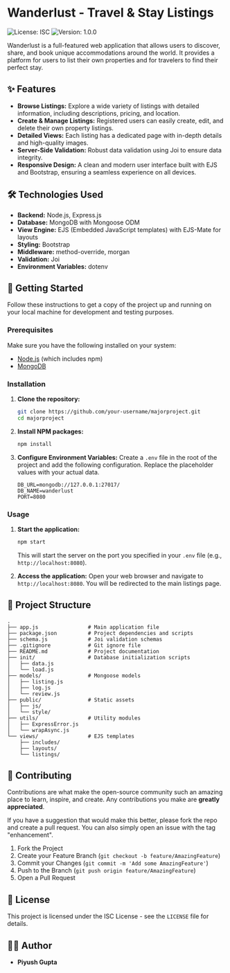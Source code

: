# Wanderlust - Travel & Stay Listings

![License: ISC](https://img.shields.io/badge/License-ISC-blue.svg)
![Version: 1.0.0](https://img.shields.io/badge/version-1.0.0-brightgreen.svg)

Wanderlust is a full-featured web application that allows users to discover, share, and book unique accommodations around the world. It provides a platform for users to list their own properties and for travelers to find their perfect stay.

## ✨ Features

*   **Browse Listings:** Explore a wide variety of listings with detailed information, including descriptions, pricing, and location.
*   **Create & Manage Listings:** Registered users can easily create, edit, and delete their own property listings.
*   **Detailed Views:** Each listing has a dedicated page with in-depth details and high-quality images.
*   **Server-Side Validation:** Robust data validation using Joi to ensure data integrity.
*   **Responsive Design:** A clean and modern user interface built with EJS and Bootstrap, ensuring a seamless experience on all devices.

## 🛠️ Technologies Used

*   **Backend:** Node.js, Express.js
*   **Database:** MongoDB with Mongoose ODM
*   **View Engine:** EJS (Embedded JavaScript templates) with EJS-Mate for layouts
*   **Styling:** Bootstrap
*   **Middleware:** method-override, morgan
*   **Validation:** Joi
*   **Environment Variables:** dotenv

## 🚀 Getting Started

Follow these instructions to get a copy of the project up and running on your local machine for development and testing purposes.

### Prerequisites

Make sure you have the following installed on your system:

*   [Node.js](https://nodejs.org/) (which includes npm)
*   [MongoDB](https://www.mongodb.com/try/download/community)

### Installation

1.  **Clone the repository:**
    ```bash
    git clone https://github.com/your-username/majorproject.git
    cd majorproject
    ```

2.  **Install NPM packages:**
    ```bash
    npm install
    ```

3.  **Configure Environment Variables:**
    Create a `.env` file in the root of the project and add the following configuration. Replace the placeholder values with your actual data.
    ```env
    DB_URL=mongodb://127.0.0.1:27017/
    DB_NAME=wanderlust
    PORT=8080
    ```

### Usage

1.  **Start the application:**
    ```bash
    npm start
    ```
    This will start the server on the port you specified in your `.env` file (e.g., `http://localhost:8080`).

2.  **Access the application:**
    Open your web browser and navigate to `http://localhost:8080`. You will be redirected to the main listings page.

## 📂 Project Structure

```
.
├── app.js                # Main application file
├── package.json          # Project dependencies and scripts
├── schema.js             # Joi validation schemas
├── .gitignore            # Git ignore file
├── README.md             # Project documentation
├── init/                 # Database initialization scripts
│   ├── data.js
│   └── load.js
├── models/               # Mongoose models
│   ├── listing.js
│   ├── log.js
│   └── review.js
├── public/               # Static assets
│   ├── js/
│   └── style/
├── utils/                # Utility modules
│   ├── ExpressError.js
│   └── wrapAsync.js
└── views/                # EJS templates
    ├── includes/
    ├── layouts/
    └── listings/
```

## 🤝 Contributing

Contributions are what make the open-source community such an amazing place to learn, inspire, and create. Any contributions you make are **greatly appreciated**.

If you have a suggestion that would make this better, please fork the repo and create a pull request. You can also simply open an issue with the tag "enhancement".

1.  Fork the Project
2.  Create your Feature Branch (`git checkout -b feature/AmazingFeature`)
3.  Commit your Changes (`git commit -m 'Add some AmazingFeature'`)
4.  Push to the Branch (`git push origin feature/AmazingFeature`)
5.  Open a Pull Request

## 📜 License

This project is licensed under the ISC License - see the `LICENSE` file for details.

## 👨‍💻 Author

*   **Piyush Gupta**